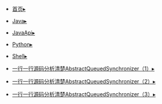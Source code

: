 - [首页▸](/)

- [Java▸](/programming-language/Java.md)<br>

- [JavaApi▸](/programming-language/JavaApi.md)<br>

- [Python▸](/programming-language/Python.md)<br>

- [Shell▸](/programming-language/Shell.md)<br>

- [一行一行源码分析清楚AbstractQueuedSynchronizer（1）▸](/programming-language/一行一行源码分析清楚AbstractQueuedSynchronizer（1）.md)<br>

- [一行一行源码分析清楚AbstractQueuedSynchronizer（2）▸](/programming-language/一行一行源码分析清楚AbstractQueuedSynchronizer（2）.md)<br>

- [一行一行源码分析清楚AbstractQueuedSynchronizer（3）▸](/programming-language/一行一行源码分析清楚AbstractQueuedSynchronizer（3）.md)<br>